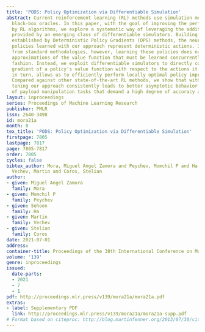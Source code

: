 ```yaml
---
title: 'PODS: Policy Optimization via Differentiable Simulation'
abstract: Current reinforcement learning (RL) methods use simulation models as simple
  black-box oracles. In this paper, with the goal of improving the performance exhibited
  by RL algorithms, we explore a systematic way of leveraging the additional information
  provided by an emerging class of differentiable simulators. Building on concepts
  established by Deterministic Policy Gradients (DPG) methods, the neural network
  policies learned with our approach represent deterministic actions. In a departure
  from standard methodologies, however, learning these policies does not hinge on
  approximations of the value function that must be learned concurrently in an actor-critic
  fashion. Instead, we exploit differentiable simulators to directly compute the analytic
  gradient of a policy’s value function with respect to the actions it outputs. This,
  in turn, allows us to efficiently perform locally optimal policy improvement iterations.
  Compared against other state-of-the-art RL methods, we show that with minimal hyper-parameter
  tuning our approach consistently leads to better asymptotic behavior across a set
  of payload manipulation tasks that demand a high degree of accuracy and precision.
layout: inproceedings
series: Proceedings of Machine Learning Research
publisher: PMLR
issn: 2640-3498
id: mora21a
month: 0
tex_title: 'PODS: Policy Optimization via Differentiable Simulation'
firstpage: 7805
lastpage: 7817
page: 7805-7817
order: 7805
cycles: false
bibtex_author: Mora, Miguel Angel Zamora and Peychev, Momchil P and Ha, Sehoon and
  Vechev, Martin and Coros, Stelian
author:
- given: Miguel Angel Zamora
  family: Mora
- given: Momchil P
  family: Peychev
- given: Sehoon
  family: Ha
- given: Martin
  family: Vechev
- given: Stelian
  family: Coros
date: 2021-07-01
address:
container-title: Proceedings of the 38th International Conference on Machine Learning
volume: '139'
genre: inproceedings
issued:
  date-parts:
  - 2021
  - 7
  - 1
pdf: http://proceedings.mlr.press/v139/mora21a/mora21a.pdf
extras:
- label: Supplementary PDF
  link: http://proceedings.mlr.press/v139/mora21a/mora21a-supp.pdf
# Format based on citeproc: http://blog.martinfenner.org/2013/07/30/citeproc-yaml-for-bibliographies/
---
```

